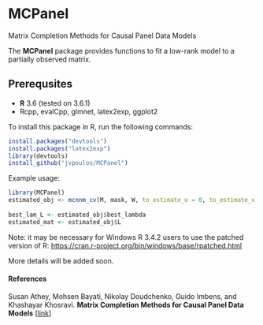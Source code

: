 # MCPanel
Matrix Completion Methods for Causal Panel Data Models

The __MCPanel__ package provides functions to fit a low-rank model to a partially observed matrix. 

Prerequsites
------

* **R** 3.6 (tested on 3.6.1)
 * Rcpp, evalCpp, glmnet, latex2exp, ggplot2

To install this package in R, run the following commands:

```R
install.packages("devtools")
install.packages("latex2exp")
library(devtools) 
install_github("jvpoulos/MCPanel")
```

Example usage:

```R
library(MCPanel)
estimated_obj <- mcnnm_cv(M, mask, W, to_estimate_u = 0, to_estimate_v = 0, num_lam_L = 40)
                  
best_lam_L <- estimated_obj$best_lambda
estimated_mat <- estimated_obj$L

```
Note: it may be necessary for Windows R 3.4.2 users to use the patched version of R: https://cran.r-project.org/bin/windows/base/rpatched.html

More details will be added soon.

#### References
Susan Athey, Mohsen Bayati, Nikolay Doudchenko, Guido Imbens, and Khashayar Khosravi. <b>Matrix Completion Methods for Causal Panel Data Models</b> [<a href="http://arxiv.org/abs/1710.10251">link</a>]
